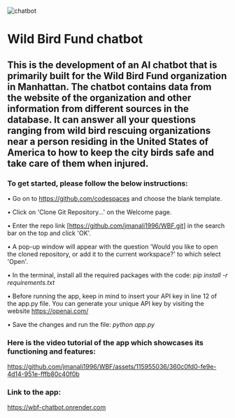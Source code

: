 ![chatbot](https://github.com/jmanali1996/WBF-Chatbot/assets/115955036/bc09c378-ed7b-4227-893d-fd898014dc70)

# Wild Bird Fund chatbot

## This is the development of an AI chatbot that is primarily built for the Wild Bird Fund organization in Manhattan. The chatbot contains data from the website of the organization and other information from different sources in the database. It can answer all your questions ranging from wild bird rescuing organizations near a person residing in the United States of America to how to keep the city birds safe and take care of them when injured.

### To get started, please follow the below instructions:

• Go on to https://github.com/codespaces and choose the blank template.

• Click on 'Clone Git Repository...' on the Welcome page.

• Enter the repo link [https://github.com/jmanali1996/WBF.git] in the search bar on the top and click 'OK'.

• A pop-up window will appear with the question 'Would you like to open the cloned repository, or add it to the current workspace?' to which select 'Open'.

• In the terminal, install all the required packages with the code: _pip install -r requirements.txt_

• Before running the app, keep in mind to insert your API key in line 12 of the app.py file. You can generate your unique API key by visiting the website https://openai.com/  

• Save the changes and run the file: _python app.py_


### Here is the video tutorial of the app which showcases its functioning and features:

https://github.com/jmanali1996/WBF/assets/115955036/360c0fd0-fe9e-4d14-951e-fffb80c40f0b


### Link to the app:

https://wbf-chatbot.onrender.com
